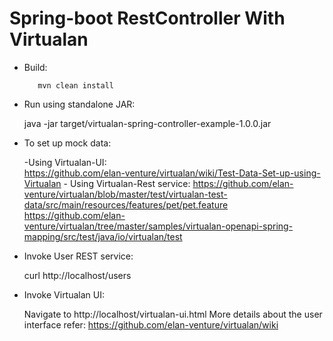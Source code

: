 Spring-boot RestController With Virtualan
==========================================

- Build:

         mvn clean install
                  
- Run using standalone JAR:

	java -jar target/virtualan-spring-controller-example-1.0.0.jar         

- To set up mock data:
     
     -Using Virtualan-UI:   
	 https://github.com/elan-venture/virtualan/wiki/Test-Data-Set-up-using-Virtualan
      - Using Virtualan-Rest service:
         https://github.com/elan-venture/virtualan/blob/master/test/virtualan-test-data/src/main/resources/features/pet/pet.feature 
	 https://github.com/elan-venture/virtualan/tree/master/samples/virtualan-openapi-spring-mapping/src/test/java/io/virtualan/test

- Invoke User REST service:  
     
     curl http://localhost/users

- Invoke Virtualan UI:  			
  
  	Navigate to http://localhost/virtualan-ui.html 
	More details about the user interface refer: https://github.com/elan-venture/virtualan/wiki 
